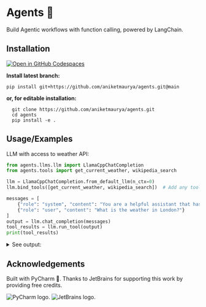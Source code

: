 # Agents 🤖

Build Agentic workflows with function calling, powered by LangChain.

## Installation

[![Open in GitHub Codespaces](https://github.com/codespaces/badge.svg)](https://codespaces.new/aniketmaurya/python-project-template?template=false)

**Install latest branch:**

```shell
pip install git+https://github.com/aniketmaurya/agents.git@main
```

**or, for editable installation:**

```shell
  git clone https://github.com/aniketmaurya/agents.git
  cd agents
  pip install -e .
```

## Usage/Examples

LLM with access to weather API:

```python
from agents.llms.llm import LlamaCppChatCompletion
from agents.tools import get_current_weather, wikipedia_search

llm = LlamaCppChatCompletion.from_default_llm(n_ctx=0)
llm.bind_tools([get_current_weather, wikipedia_search])  # Add any tool from LangChain

messages = [
    {"role": "system", "content": "You are a helpful assistant that has access to tools and use that to help humans."},
    {"role": "user", "content": "What is the weather in London?"}
]
output = llm.chat_completion(messages)
tool_results = llm.run_tool(output)
print(tool_results)
```

<details>
    <summary>See output:</summary>

```shell
[{'tool_call_id': 'call_DnmopdelmY8Dl1NRXXx2gMDy',
  'role': 'tool',
  'name': 'get_current_weather',
  'content': [{'FeelsLikeC': '17',
    'FeelsLikeF': '62',
    'cloudcover': '50',
    'humidity': '50',
    'localObsDateTime': '2024-05-06 03:35 PM',
    'observation_time': '10:35 PM',
    'precipInches': '0.0',
    'precipMM': '0.0',
    'pressure': '1021',
    'pressureInches': '30',
    'temp_C': '17',
    'temp_F': '62',
    'uvIndex': '4',
    'visibility': '16',
    'visibilityMiles': '9',
    'weatherCode': '116',
    'weatherDesc': [{'value': 'Partly cloudy'}],
    'weatherIconUrl': [{'value': ''}],
    'winddir16Point': 'W',
    'winddirDegree': '270',
    'windspeedKmph': '28',
    'windspeedMiles': '17'}]}]
```

</details>




<!-- ## Demo

Insert gif or link to demo -->


<!-- ## FAQ

#### Question 1

Answer 1

#### Question 2

Answer 2 -->

## Acknowledgements

Built with PyCharm 🧡. Thanks to JetBrains for supporting this work by providing free credits.

<img src="https://resources.jetbrains.com/storage/products/company/brand/logos/PyCharm_icon.svg" alt="PyCharm logo.">
<img src="https://resources.jetbrains.com/storage/products/company/brand/logos/jetbrains.svg" alt="JetBrains logo.">
